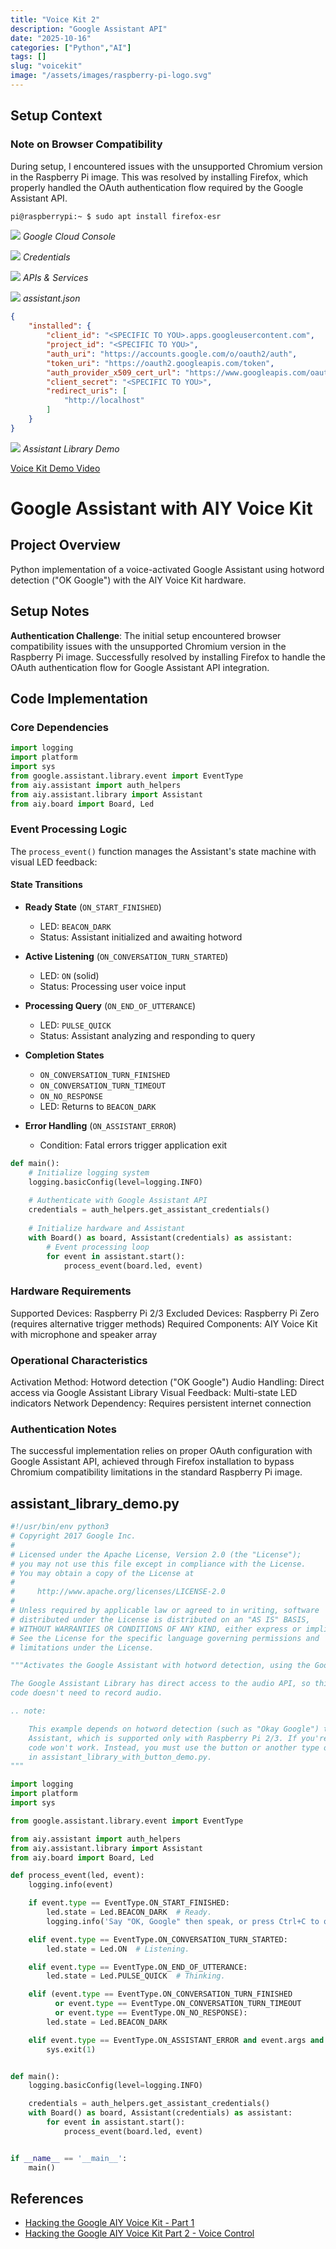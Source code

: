 ```yaml
---
title: "Voice Kit 2"
description: "Google Assistant API"
date: "2025-10-16"
categories: ["Python","AI"]
tags: []
slug: "voicekit"
image: "/assets/images/raspberry-pi-logo.svg"
---
```


## Setup Context

### Note on Browser Compatibility

During setup, I encountered issues with the unsupported Chromium version in the Raspberry Pi image. This was resolved by installing Firefox, which properly handled the OAuth authentication flow required by the Google Assistant API.

```bash
pi@raspberrypi:~ $ sudo apt install firefox-esr
```

![](/assets/images/voicekit2/Screenshot%202025-10-16%20at%2012.14.19 PM.png)
*Google Cloud Console*

![](/assets/images/voicekit2/Screenshot%202025-10-16%20at%2012.27.12 PM.png)
*Credentials*

![](/assets/images/voicekit2/Screenshot%202025-10-16%20at%2012.34.06 PM.png)
*APIs & Services*

![](/assets/images/voicekit2/Screenshot%202025-10-16%20at%204.03.01 PM.png)
*assistant.json*

```json
{
    "installed": {
        "client_id": "<SPECIFIC TO YOU>.apps.googleusercontent.com",
        "project_id": "<SPECIFIC TO YOU>",
        "auth_uri": "https://accounts.google.com/o/oauth2/auth",
        "token_uri": "https://oauth2.googleapis.com/token",
        "auth_provider_x509_cert_url": "https://www.googleapis.com/oauth2/v1/certs",
        "client_secret": "<SPECIFIC TO YOU>",
        "redirect_uris": [
            "http://localhost"
        ]
    }
}
```

![](/assets/images/voicekit2/Screenshot%202025-10-16%20at%2012.34.37 PM.png)
*Assistant Library Demo*


[Voice Kit Demo Video](/assets/images/voicekit2/2FAE2E52-F355-4157-8F3E-6DC1A2EFC690.mp4)


# Google Assistant with AIY Voice Kit

## Project Overview
Python implementation of a voice-activated Google Assistant using hotword detection ("OK Google") with the AIY Voice Kit hardware.

## Setup Notes
**Authentication Challenge**: The initial setup encountered browser compatibility issues with the unsupported Chromium version in the Raspberry Pi image. Successfully resolved by installing Firefox to handle the OAuth authentication flow for Google Assistant API integration.

## Code Implementation

### Core Dependencies
```python
import logging
import platform
import sys
from google.assistant.library.event import EventType
from aiy.assistant import auth_helpers
from aiy.assistant.library import Assistant
from aiy.board import Board, Led
```

### Event Processing Logic
The `process_event()` function manages the Assistant's state machine with visual LED feedback:

#### State Transitions
- **Ready State** (`ON_START_FINISHED`)
  - LED: `BEACON_DARK`
  - Status: Assistant initialized and awaiting hotword

- **Active Listening** (`ON_CONVERSATION_TURN_STARTED`)
  - LED: `ON` (solid)
  - Status: Processing user voice input

- **Processing Query** (`ON_END_OF_UTTERANCE`)
  - LED: `PULSE_QUICK`
  - Status: Assistant analyzing and responding to query

- **Completion States**
  - `ON_CONVERSATION_TURN_FINISHED`
  - `ON_CONVERSATION_TURN_TIMEOUT`
  - `ON_NO_RESPONSE`
  - LED: Returns to `BEACON_DARK`

- **Error Handling** (`ON_ASSISTANT_ERROR`)
  - Condition: Fatal errors trigger application exit


```python
def main():
    # Initialize logging system
    logging.basicConfig(level=logging.INFO)
    
    # Authenticate with Google Assistant API
    credentials = auth_helpers.get_assistant_credentials()
    
    # Initialize hardware and Assistant
    with Board() as board, Assistant(credentials) as assistant:
        # Event processing loop
        for event in assistant.start():
            process_event(board.led, event)
```

### Hardware Requirements

Supported Devices: Raspberry Pi 2/3
Excluded Devices: Raspberry Pi Zero (requires alternative trigger methods)
Required Components: AIY Voice Kit with microphone and speaker array

### Operational Characteristics

Activation Method: Hotword detection ("OK Google")
Audio Handling: Direct access via Google Assistant Library
Visual Feedback: Multi-state LED indicators
Network Dependency: Requires persistent internet connection

### Authentication Notes

The successful implementation relies on proper OAuth configuration with Google Assistant API, achieved through Firefox installation to bypass Chromium compatibility limitations in the standard Raspberry Pi image.

## assistant_library_demo.py



```python
#!/usr/bin/env python3
# Copyright 2017 Google Inc.
#
# Licensed under the Apache License, Version 2.0 (the "License");
# you may not use this file except in compliance with the License.
# You may obtain a copy of the License at
#
#     http://www.apache.org/licenses/LICENSE-2.0
#
# Unless required by applicable law or agreed to in writing, software
# distributed under the License is distributed on an "AS IS" BASIS,
# WITHOUT WARRANTIES OR CONDITIONS OF ANY KIND, either express or implied.
# See the License for the specific language governing permissions and
# limitations under the License.

"""Activates the Google Assistant with hotword detection, using the Google Assistant Library.

The Google Assistant Library has direct access to the audio API, so this Python
code doesn't need to record audio.

.. note:

    This example depends on hotword detection (such as "Okay Google") to activate the Google
    Assistant, which is supported only with Raspberry Pi 2/3. If you're using a Pi Zero, this
    code won't work. Instead, you must use the button or another type of trigger, as shown
    in assistant_library_with_button_demo.py.
"""

import logging
import platform
import sys

from google.assistant.library.event import EventType

from aiy.assistant import auth_helpers
from aiy.assistant.library import Assistant
from aiy.board import Board, Led

def process_event(led, event):
    logging.info(event)

    if event.type == EventType.ON_START_FINISHED:
        led.state = Led.BEACON_DARK  # Ready.
        logging.info('Say "OK, Google" then speak, or press Ctrl+C to quit...')

    elif event.type == EventType.ON_CONVERSATION_TURN_STARTED:
        led.state = Led.ON  # Listening.

    elif event.type == EventType.ON_END_OF_UTTERANCE:
        led.state = Led.PULSE_QUICK  # Thinking.

    elif (event.type == EventType.ON_CONVERSATION_TURN_FINISHED
          or event.type == EventType.ON_CONVERSATION_TURN_TIMEOUT
          or event.type == EventType.ON_NO_RESPONSE):
        led.state = Led.BEACON_DARK

    elif event.type == EventType.ON_ASSISTANT_ERROR and event.args and event.args['is_fatal']:
        sys.exit(1)


def main():
    logging.basicConfig(level=logging.INFO)

    credentials = auth_helpers.get_assistant_credentials()
    with Board() as board, Assistant(credentials) as assistant:
        for event in assistant.start():
            process_event(board.led, event)


if __name__ == '__main__':
    main()


```


## References

- [Hacking the Google AIY Voice Kit - Part 1](https://www.youtube.com/watch?v=jQK0VDWIzus)
- [Hacking the Google AIY Voice Kit Part 2 - Voice Control](https://www.youtube.com/watch?v=GI8zU_HO8CA)